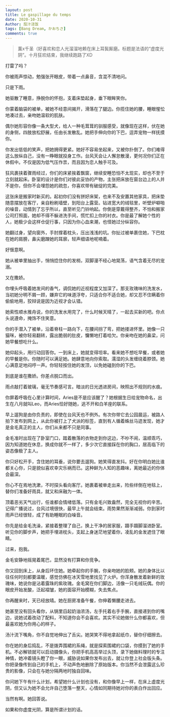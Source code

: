 ```yaml
---
layout: post
title: Le gaspillage du temps
date: 2020-10-31
Author: 茄汁浇饭 
tags: [Bang Dream, かおちさ]
comments: true
---
```


> 薰x千圣（好喜欢和恋人光溜溜地赖在床上耳鬓厮磨。标题是法语的“虚度光阴”。十月狂欢结束，我继续跑路了XD

打雷了吗？

你被雨声惊动，勉强张开眼皮，带着一点鼻音，含混不清地问。

只是下雨。

她驱散了睡意，挣脱你的怀抱，支着床垫起身，垂下眼眸笑你。

你蒙着脑袋的被单，被她不经意间揭开，滑落在了腿边。你揽住她的腰，睡眼惺忪地凑过去，亲吻她温软的肌肤。

偶尔她形容你像一条大型犬，给人一种毛茸茸的驯服感受，就像现在这样，伏在她的身侧，四肢放松舒展，任由长发散乱。她把手伸向你的下巴，逗弄宠物一样抚摸你。

你发出低低的笑声，把她拥得更紧。她好不容易坐起来，又被你扑倒了。你们难得这么放纵自己，没有一睁眼就投身工作。台风天会让人懈怠散漫，更何况你们正在休假中。不仅是因为低气压作祟，而且因为恋人触手可及。

狂风裹挟着骤雨经过，你们的床紧挨着飘窗，继续安睡恐怕不太现实，却也不至于立刻就起床。卧室的设计是你们对彼此妥协的产物，主张把床放在窗台边上的人并不是你，但你不会埋怨她的疏忽，你喜欢带有破绽的完美。

这张床是搬家时新买的。起初你们没有拼好床架，也来不及安置其他家具，把床垫随意摆放在客厅，亲自粉刷墙壁，到阳台上露营。钻进宽大的绒毯里，听壁炉噼啪的噪音，动情到了忘乎所以，直至听见门铃响起。你倒是穿戴得整齐，不怕和搬家公司打照面，她却不得不躲进洗手间，慌忙扣上你的衬衣。你是最了解她个性的人，她极少会这样仓促行事，只因为你心血来潮，也怪她过分纵容你。

她翻过身，望向窗外，手肘撑着枕头，压出浅浅的坑。你扯过被单裹住她，下巴枕在她的肩膀，鼻尖磨蹭她的耳廓，轻声细语地呢喃着。

好惬意啊。

她从被单里抽出手，悄悄捻住你的发梢，双脚漫不经心地晃荡，语气含着无尽的宠溺。

又在撒娇。

你埋头呼吸着她发间的香气，调侃她的近视程度又加深了。那支玫瑰味的洗发水，当初她分明不屑一顾，嫌弃它的味道浮夸，只适合你不适合她，却又忍不住瞒着你偷偷地用，狡辩说是因为近视才会认错。

她索性顺水推舟说，你的洗发水用完了，什么时候天晴了，一起去买新的吧。你点头说遵命，掩饰不住笑意。

你的手潜入了被单，沿着脊柱一路向下，在腰间拐了弯，把她搂进怀里。她像一只猫咪，被你轻易翻转，露出脆弱的肚皮，慵懒地打着哈欠。你亲吻在她的鼻梁，问她早餐想吃什么。

她仰起头，用行动回答你。一到床上，她就变得坦率。看来她不想吃早餐，或者她的早餐是你。你随时可以满足她。她肆意地向你索取。濡湿的头发缠绕着脖颈。她心满意足地闷哼一声。你轻轻按住她的发顶，以免她磕到你的下巴。

到底是谁在撒娇。你差点脱口而出。

雨点敲打着玻璃，毫无节奏感可言。暗淡的日光透进房间，映照出不规则的水痕。

你屏着呼吸在心里计算时间，Aries是不是应该醒了？她根据生日给宠物命名，出生在八月就叫Leo，而Aries恰好随她，逃不开和白羊座的联系。

早上遛狗是由你负责的，即使在台风天也不例外。有次你带它去公园晨运，被路人拍下发布到网上，从此你被打上了犬派的标签，直到有人循着蛛丝马迹发现，她才是金毛真正的主人，你们从来都不只是同事。

金毛准时出现在了卧室门口，踏着散落的衣物走到你这边，不吵不闹，温顺乖巧，因为知道她在休息，换成你就不一样了，多少次它直接踩在你的胸口，居高临下的姿态像极了主人。

你只好松开手，含住她的耳垂，说你要去遛狗。她笑得直发抖。好在你明白她比谁都关心你，只是貌似喜欢幸灾乐祸而已。这种鲜为人知的恶趣味，离她最近的你体会最深。

你心不在焉地洗漱，不时探头看向客厅。她裹着被单走出来，险些绊倒在地毯上，替你们准备好雨具，就又和床融为一体。

顶着恶劣天气出行，任谁都会情绪低落。只有金毛兴致盎然，完全无视你的辛苦。记得广播说过，台风过境很快，最早上午就会结束。雨势果然渐渐减弱。你到家时雨声已经很轻，成了有助睡眠的白噪音。

你先是给金毛洗澡，紧接着整理了自己，换上干净的居家服，蹑手蹑脚溜进卧室。听见你的脚步声，她把手埋进枕头，支起上身迷茫地望着你，凌乱的金发遮住了眼睛。

过来，抱我。

金毛安静地摇晃着尾巴，显然没有打算和你竞争。

你又回到床上，从身后环住她。她牵起你的手腕，你亲吻她的脸颊。她的身体比以往任何时刻都要温暖，感觉仿佛在冰天雪地里找见了火炉。你浑身散发着新鲜的玫瑰味，她说你是沾着露珠的紫玫瑰。金毛窝在你们脚边，活像一只毛绒玩偶。你的眼皮开始发酸，泛起褶皱，她的面容开始模糊，失去焦点。

你再醒来时，天已经放晴。她在厨房准备午餐，你伸着懒腰走进去。

她甚至没有回头看你，从锅里舀起奶油浓汤，左手托着右手手腕，直接递到你的嘴边，说她试着改动了配料，不知道你会不会喜欢。其实不论她做什么你都喜欢，但最喜欢她为你用心的样子。

汤汁流下嘴角，你不自觉地伸出了舌尖。她哭笑不得地拿起纸巾，替你仔细擦去。

你在她的身后捣乱，不是拨弄围裙的系绳，就是探索围裙的口袋，你摸到了她的手机。不必解锁就可以启动摄像头，你把手机高高举过头顶，录下她做料理时的专注神情，她冲着镜头瞪了你一眼，威胁说如果你发布出去，就让你登上社会版头条。你把录像传到自己的手机上，不动声色地删除了原始版本。你当然不会泄露这么珍贵的影像，只会在与她分隔两地时独自回味。

你问她下午有什么计划，希望她什么计划也没有，和你像早上一样，在床上虚度光阴，但又认为她不会允许自己堕落一整天，心情如同期待她对你的表白作出回应。

当然有啊。她回答说。

如果和你虚度光阴，算是所谓计划的话。